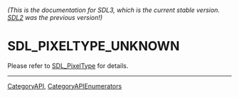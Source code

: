 ###### (This is the documentation for SDL3, which is the current stable version. [SDL2](https://wiki.libsdl.org/SDL2/) was the previous version!)
# SDL_PIXELTYPE_UNKNOWN

Please refer to [SDL_PixelType](SDL_PixelType) for details.

----
[CategoryAPI](CategoryAPI), [CategoryAPIEnumerators](CategoryAPIEnumerators)

